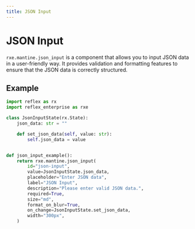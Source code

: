 ```yaml
---
title: JSON Input
---
```


# JSON Input

`rxe.mantine.json_input` is a component that allows you to input JSON data in a user-friendly way. It provides validation and formatting features to ensure that the JSON data is correctly structured.

## Example

```python demo exec
import reflex as rx
import reflex_enterprise as rxe

class JsonInputState(rx.State):
    json_data: str = ""

    def set_json_data(self, value: str):
        self.json_data = value


def json_input_example():
    return rxe.mantine.json_input(
        id="json-input",
        value=JsonInputState.json_data,
        placeholder="Enter JSON data",
        label="JSON Input",
        description="Please enter valid JSON data.",
        required=True,
        size="md",
        format_on_blur=True,
        on_change=JsonInputState.set_json_data,
        width="300px",
    )
```
